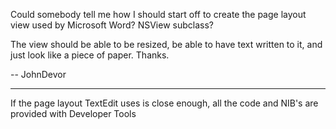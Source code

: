 Could somebody tell me how I should start off to create the page layout view used by Microsoft Word? NSView subclass?

The view should be able to be resized, be able to have text written to it, and just look like a piece of paper. Thanks.

-- JohnDevor

----

If the page layout TextEdit uses is close enough, all the code and NIB's are provided with Developer Tools
